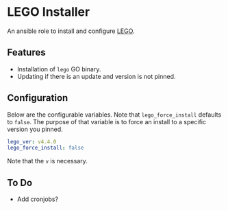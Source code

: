 # LEGO Installer

An ansible role to install and configure [LEGO](https://go-acme.github.io/lego/).

## Features

- Installation of `lego` GO binary.
- Updating if there is an update and version is not pinned.

## Configuration

Below are the configurable variables.  Note that `lego_force_install` defaults to `false`.  The purpose of that variable is to force an install to a specific version you pinned.

```yaml
lego_ver: v4.4.0
lego_force_install: false
```
Note that the `v` is necessary.

## To Do
- Add cronjobs?